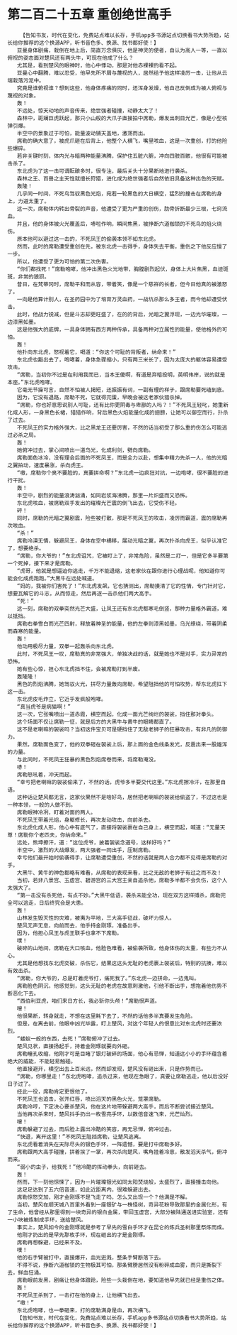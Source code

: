 # 第二百二十五章 重创绝世高手
        【告知书友，时代在变化，免费站点难以长存，手机app多书源站点切换看书大势所趋，站长给你推荐的这个换源APP，听书音色多、换源、找书都好使！】
       亚曼身体剧痛，栽倒在地上后，简直万念俱灰，他是神灵的使者，自认为高人一等，一直以俯视的姿态面对楚风还有两头牛，可现在他成了什么？
       尤其是，看到楚风的眼神时，他心中悸动，那是对他赤裸裸的看不起。
       亚曼心中翻腾，难以忍受，他早先所不屑与蔑视的人，居然给予他这样凌厉一击，让他从云端栽落污泥中。
       究竟是谁俯视谁？想到这些，他身体疼痛的同时，还浑身发燥，他自己反倒成为被人俯视与蔑视的对象。
       轰！
       不远处，惊天动地的声音传来，绝世强者碰撞，动静太大了！
       森林中，斑斓巨虎跃起，那只小山般的大爪子直接拍中席勒，爆发出刺目光芒，像是小型核弹引爆。
       半空中的景象过于可怕，能量波动铺天盖地，激荡而出。
       席勒的确大意了，被虎爪砸在后背上，他整个人横飞，嘴里咳血，这是一次重创，打的他险些爆碎。
       若非关键时刻，体内光与暗两种能量沸腾，保护住五脏六腑，冲向四肢百骸，他很有可能被击杀了。
       东北虎为了这一击可谓酝酿多时，很专注，最后关头十分果断地进行袭杀。
       森林之王、百兽之主天性就擅长狩猎，进化成为绝世强者后自然依旧具备这种出色的天赋。
       轰隆！
       几乎同一时间，不死鸟驾驭黑色光焰，宛若一轮黑色的大日横空，猛烈的撞击在席勒的身上，力道太重了。
       这一次，席勒体内转出骨裂的声音，他遭受了更为严重的创伤，肋骨折断最少三根，七窍流血。
       并且，他的身体被火光覆盖后，哧啦作响，瞬间焦黑，被挣断六道枷锁的不死鸟的焰火烧伤。
       原本他可以避过这一击的，不死凤王的偷袭本领不如东北虎。
       然而，此时的席勒遭受重创在先，被东北虎一击得手，身体失去平衡，重伤之下他反应慢了一步。
       所以，他遭受了更为可怕的第二次伤害。
       “你们都找死！”席勒咆哮，他冲出黑色火光地带，胸膛剧烈起伏，身体上大片焦黑，血迹斑斑，非常的狼狈。
       昔日，在梵蒂冈时，席勒平和而从容，带着笑，像是一个慈祥的长者，但今日他真的被激怒了。
       一向是他算计别人，在圣药园中为了培育万灵血药，一战坑杀那么多王者，而今他却遭受伏击。
       此时，他战力锐减，但是斗志却更旺盛了，在的的背后，光暗之翼浮现，一边光华璀璨，一边漆黑如墨。
       这是他强大的底牌，一具身体拥有西方两种传承，具备两种对立属性的能量，使他格外的可怕。
       轰！
       他扑向东北虎，怒视着它，喝道：“你这个可耻的背叛者，纳命来！”
       东北虎也豁出去了，咆哮着，身体急骤缩小，只有两三米长了，因为太庞大的躯体容易遭受攻击。
       “席勒，当初你不过是在利用我而已，当本王傻啊，有道是弃暗投明，英明伟岸，说的就是本座。”东北虎咆哮。
       它毫无节操可言，自然不怕被人揭短，还振振有词，一副有理的样子，跟席勒要死磕到底。
       因为，它没有退路，席勒不死，它就得完蛋，早晚会被这老家伙猎杀掉。
       “席勒，你也好意思说别人可耻，还有比你更阴毒与卑鄙的人吗？！”不死凤王轻叱，她重新化成人形，一身黑色长裙，猎猎作响，背后黑色火焰能量化成的翅膀，让她可以御空而行，扑杀了过去。
       不死凤王的实力格外强大，比之黑龙王还要厉害，不然的话当初受了那么重的伤怎么可能逃过必杀之局。
       轰！
       她俯冲过去，掌心间喷出一道乌光，化成利剑，劈向席勒。
       席勒面色冰冷，没有理会后面的不死凤王，而是全力以赴，想集中精力先杀一人，他的光暗之翼拍动，速度暴涨，杀向虎王。
       “嗷，席勒你个臭不要脸的，真要拼命啊？”东北虎一边疯狂对抗，一边咆哮，很不要脸的进行干扰。
       轰！
       半空中，剧烈的能量浪涛汹涌，如同岩浆海沸腾，那里一片炽盛而又恐怖。
       东北虎咳血，被席勒双手发出的璀璨光芒震的倒飞出去，它受伤不轻。
       砰！
       同时，席勒的光暗之翼剧震，险些被打散，那是不死凤王的攻击，凌厉而霸道，震的席勒再次咳血。
       “杀！”
       席勒冷漠无情，躲避凤王，身体在空中横移，展动光暗之翼，再次扑杀向虎王，似乎认准它了，想要绝杀。
       “席勒，你大爷的！”东北虎诅咒，它被盯上了，非常危险，虽然是二打一，但是它多半要第一个死掉，接下来才是席勒。
       “虎哥，他就是想逼迫你逃走，千万不能退缩，这老家伙在跟你进行心理战呢，他知道你可能会化成虎跑跑。”大黑牛在远处喊道。
       “妈的，我被你们害死了！”东北虎发飙，它也猜测出，席勒摸清了它的性情，专门针对它，想要瓦解它的斗志，从而惊走，然后再逐一击杀他们两大高手。
       “死！”
       这一刻，席勒的双拳突然光芒大盛，让凤王还有东北虎都寒毛倒竖，那种力量格外霸道，难以抵挡。
       席勒右拳雪白而光芒四射，释放着神圣的能量，他的左拳则漆黑如墨，乌光缭绕，带着阴柔而森寒的能量。
       轰！
       他动用极尽力量，双拳一起轰杀向东北虎。
       此时，不死凤王一叹，席勒真的非常强大，单独决战的话，就是她也不是对手，实力异常的恐怖。
       她有些心惊，担心东北虎挡不住，会被席勒打到半废。
       轰隆隆！
       黑色的烈焰沸腾，她驾驭火光，拼尽力量轰向席勒，希望阻挡他的可怕攻势，帮东北虎扛下这一击。
       东北虎皮毛炸立，它近乎发疯般咆哮。
       “真当虎爷是病猫啊！”
       这一次，它张嘴喷出一道赤霞，横空而起，化成一面光芒绚烂的袈裟，挡住那对拳头。
       这个场面不仅让席勒一怔，就是后方的大黑牛与黄牛的眼睛都直了。
       这不是老喇嘛的袈裟吗？当初这件宝贝可是硬挡住了无敌老狮子的狂暴攻击，有非凡的防御力。
       果然，席勒面色变了，他的双拳砸在袈裟上后，那上面的金色线条发光，反震出来一股雄浑的力量。
       与此同时，不死凤王狂暴的黑色烈焰席卷而来，将席勒淹没。
       哧！
       席勒怒吼着，冲天而起。
       “幸亏把老喇嘛的袈裟偷来了，不然的话，虎爷多半要交代这里。”东北虎擦冷汗，在那里自语。
       这种话让楚风都无言，这家伙果然不是啥好鸟，居然把老喇嘛的袈裟给偷盗了，不过这也是一种本领，一般的人做不到。
       席勒眼神冷冽，盯着对面的两人。
       不死凤王带着光焰，身躯修长，再次发动攻击，向前杀去。
       东北虎化成人形，他心中有底气了，直接将袈裟裹在自己身上，横空而起，喊道：“无量天尊！席勒你个老匹夫，你纳命来。”
       远处，熊坤擦汗，道：“这位虎爷，披着袈裟念道号，这样好吗？”
       半空中，激烈的大战爆发，两大强者一同出手，压制席勒。
       幸亏他们最开始时偷袭得手，让席勒遭受重创，不然的话就是两人合力都不见得是席勒的对手。
       大黑牛、黄牛的神色都略有难看，从席勒的表现来看，比之无敌的老狮子有过之而不及！
       当初，若非八景宫、玉虚宫、碧游宫的三大宫主亲自追杀他，席勒多半都不会负伤，这个人太强大了。
       “第一击没有杀死他，有点不妙。”大黑牛低语，袭杀未能全功，现在双方这样搏杀，席勒完全可以逃走，日后终究会是大患。
       轰！
       山林发生毁灭性的灾难，被夷为平地，三大高手征战，破坏力惊人。
       楚风无声无息，向前而去，他手持金刚琢，准备出手。
       因为，他担心凤王与虎王联手也拿不下席勒。
       噗！
       破碎的山地间，席勒在大口咳血，他脸色难看，被偷袭所致，他身体伤的太重，有些力不从心。
       尤其是他想找东北虎突破，杀伤它，结果这这头无耻的老虎裹上袈裟后，特别的抗揍，难以有效击杀。
       “席勒，你大爷的，总是盯着虎爷打，痛死我了。”东北虎一边拼命，一边鬼叫。
       席勒脸色阴沉，他感觉到，这头无耻的老虎在故意刺激他，引他不断出手，想拖着他伤势不断恶化下去。
       “西伯利亚虎，咱们来日方长，我必斩你头颅！”席勒恨声道。
       嗖！
       他很果断，转身就走，不想在这里耗下去了，不然的话他多半真要发生危险。
       但是，在离去前，他眼中凶光毕露，盯上楚风，对这个年轻人的恨意比对东北虎时还要浓烈。
       “蝼蚁一般的东西，去死！”席勒俯冲了过去。
       楚风见状，直接扬起手，持着金刚琢就要向外砸。
       席勒瞳孔收缩，他刚才可是目睹了银灯破碎的场面，他心有忌惮，知道这小小的手环蕴含着绝大的威能，不能轻易触碰。
       他直接避开，横空出去上百米远，然而却发现，楚风没有砸出来，只是作势而已。
       “席勒，你哪里走！”东北虎咆哮，追杀过来，他现在急眼了，真要让席勒逃走，他以后没好日子过了。
       经此一役，席勒肯定更恨他了。
       不死凤王也追击，张开红唇，喷出滔天的黑色火光，笼罩席勒。
       席勒冷哼，下定决心要杀楚风，他在这片地带躲避两大高手，而后不断尝试接近楚风。
       当他再次杀来时，楚风抖手扔出一枚雪亮手环，以数倍音速飞来，光芒灿烈。
       嗖！
       席勒躲避了过去，而后脸上露出冷酷的笑容，再无忌惮，俯冲过去。
       “快退，离开这里！”不死凤王阻挡席勒，让楚风逃离。
       东北虎看着消失在天际尽头的银色手环，一阵遗憾，要是打中席勒多好。
       席勒跟两大高手碰撞，拼着挨了一掌，再次杀向楚风，嘴角挂着冷意，散发滔天杀气，俯冲而来。
       “弱小的虫子，给我死！”他冷酷的挥动拳头，向前砸去。
       轰！
       然而，下一刻他惊悚了，因为一片璀璨银光如同太阳焚烧般，太盛烈了，直接撞击向他。
       这足足达到了五六倍音速，如此近距离内，很难躲避出去。
       席勒惊怒交加，刚才金刚琢不是飞走了吗，怎么又出现一个？他满是不解。
       当初，楚风在顺天城八百里外看到一座银矿与一株怪树，奇异花粉导致那里的金属化形，有了生命，他曾经从那里得到一块奇异的银白金属，带回玉虚宫，大部分被陆通送进实验室，还有一小块被炼制成手环，送给楚风。
       事实上，楚风如今的金刚琢就是参考了早先的雪白手环才在昆仑的炼兵圣树那里祭炼而成。
       他刚才扔出的是早先那枚手环，现在砸出的才是金刚琢。
       席勒再想躲避，已经来不及。
       噗！
       他的右手臂被打中，直接爆开，血光迸溅，整条手臂断落下去。
       不得不说，挣断六道枷锁的生物极其可怕，那条臂膀居然没有粉碎成血雾，而只是撕裂下去，鲜血狂涌。
       席勒眼前发黑，剧痛让他身体踉跄，险些一头栽倒在地，要知道他早先就已经是重伤之体。
       轰！
       不死凤王杀到了，一击打在他的身上，让他横飞出去。
       “嗷！”
       东北虎咆哮，也一拳砸来，打的席勒满身是血，再次横飞。
       【告知书友，时代在变化，免费站点难以长存，手机app多书源站点切换看书大势所趋，站长给你推荐的这个换源APP，听书音色多、换源、找书都好使！】